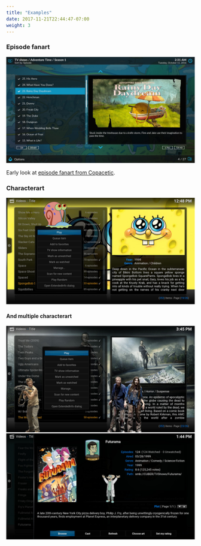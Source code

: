 ```yaml
---
title: "Examples"
date: 2017-11-21T22:44:47-07:00
weight: 3
---
```


### Episode fanart

![Episode fanart](/episode-fanart.jpg)

Early look at [episode fanart from Copacetic](https://imgur.com/a/HfL6w).

### Characterart

![Gary creepin'](/characterart/gary-creepin.jpg)

#### And multiple characterart

![Daryl stalking zombies](/characterart/daryl-stalking.jpg)
![Professor worships George Takei](/characterart/professor-worships.jpg)
